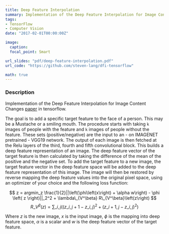 ```yaml
---
title: Deep Feature Interpolation
summary: Implementation of the Deep Feature Interpolation for Image Content Changes in TensorFlow
tags:
- TensorFlow
- Computer Vision
date: "2017-02-01T00:00:00Z"

image:
  caption: 
  focal_point: Smart

url_slides: "pdf/deep-feature-interpolation.pdf"
url_code: "https://github.com/steven-lang/dfi-tensorflow"

math: true
---
```


### Description

Implementation of the Deep Feature Interpolation for Image Content Changes [paper](https://arxiv.org/abs/1611.05507) in tensorflow.

The goal is to add a specific target feature to the face of a person. This may be a Mustache or a smiling mouth. The procedure starts with taking `k` images of people with the feature and `k` images of people without the feature. These sets (positive/negative) are the input to an - on IMAGENET pretrained - VGG19 network. The output of each image is then fetched at the Relu layers of the third, fourth and fifth convolutional block. This builds a deep feature representation of an image. The deep feature vector of the target feature is then calculated by taking the difference of the mean of the positive and the negative set. To add the target feature to a new image, the target feature vector in the deep feature space will be added to the deep feature representation of this image. The image will then be restored by reverse mapping the deep feature values into the original pixel space, using an optimizer of your choice and the following loss function: 

$$
z = argmin_z \frac{1}{2}||\left(\phi\left(x\right) + \alpha w\right) - \phi \left( z \right)||_2^2 + \lambda\_{V^\beta} R\_{V^\beta}\left(z\right)
$$
$$
R\_{V^\beta}\left(z\right) = \sum\_{i,j}\left( \left(z\_{i,j+1} - z\_{i,j}\right)^2   + \left(z\_{i+1,j} - z\_{i,j}\right)^2 \right)
$$


Where $z$ is the new image, $x$ is the input image, $\phi$ is the mapping into deep feature space, $\alpha$ is a scalar and $w$ is the deep feature vector of the target feature.
